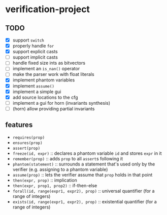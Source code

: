 # verification-project

## TODO

- [X] support `switch`
- [X] properly handle `for`
- [X] support explicit casts
- [ ] support implicit casts
- [ ] handle fixed size ints as bitvectors
- [ ] implement an `is_nan()` operator
- [ ] make the parser work with float literals
- [X] implement phantom variables
- [X] implement `assume()`
- [X] implement a simple gui
- [X] add source locations to the cfg
- [ ] implement a gui for horn (invariants synthesis)
- [ ] (horn) allow providing partial invariants

## features

- `requires(prop)`
- `ensures(prop)`
- `assert(prop)`
- `freeze(id, expr)` :: declares a phantom variable `id` and stores `expr` in it
- `remember(prop)` :: adds `prop` to all `assert`s following it
- `phantom(statement)` :: surrounds a statement that's used only by the verifier (e.g. assigning to a phantom variable)
- `assume(prop)` :: lets the verifier assume that `prop` holds in that point
- `then(expr, prop)` :: implication
- `then(expr, prop1, prop2)` :: if-then-else
- `forall(id, range(expr1, expr2), prop)` :: universal quantifier (for a range of integers)
- `exists(id, range(expr1, expr2), prop)` :: existential quantifier (for a range of integers)
